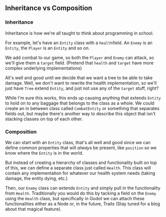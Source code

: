 ## Inheritance vs Composition

### Inheritance

Inheritance is how we're all taught to think about programming in school. 

For example, let's have an `Entity` class with a `health`field. An `Enemy` is an `Entity`, the `Player` is an `Entity` and so on. 

We add combat to our game, so both the `Player` and `Enemy` can attack, so we'll give them a `target` field. (Pretend that `health` and `target` have more complex underlying implementations)

All's well and good until we decide that we want a tree to be able to take damage. Well, we don't want to rewrite the health implementation, so we'll just have `Tree` extend `Entity`, and just not use any of the `target` stuff, right?

While I'm sure this works, this ends up causing anything that extends `Entity` to hold on to any baggage that belongs to the class as a whole. We could create an in between class called `CombatEntity` or something that separates fields out, but maybe there's another way to describe this object that isn't stacking classes on top of each other.


### Composition

We can start with an `Entity` class, that's all well and good since we can define common properties that will _always_ be present, like `position` so we know where the `Entity` is in the world.

But instead of creating a hierarchy of classes and functionality built on top of this, we can define a separate class just called `Health`. This class will contain any implementation for whatever our health system needs (taking damage, the entity dying, etc.)

Then, our `Enemy` class can extends `Entity` and simply pull in the functionality from `Health`. Traditionally you would do this by tacking a field on the `Enemy` using the `Health` class, but specifically in Godot we can attach these functionalities either as a Node or, in the future, Traits (Stay tuned for a blog about that magical feature).